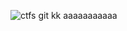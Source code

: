 ![ctfs git kk  aaaaaaaaaaa](https://github.com/user-attachments/assets/46220a74-62ab-45aa-984f-16a13ef06c9d)
